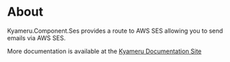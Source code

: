 # About
Kyameru.Component.Ses provides a route to AWS SES allowing you to send emails via AWS SES.

More documentation is available at the [Kyameru Documentation Site](https://djsuperchief.github.io/Kyameru/components/aws/ses.html)